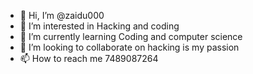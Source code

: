 - 👋 Hi, I’m @zaidu000
- 👀 I’m interested in Hacking and coding
- 🌱 I’m currently learning Coding and computer science
- 💞️ I’m looking to collaborate on hacking is my passion
- 📫 How to reach me 7489087264

<!---
zaidu000/zaidu000 is a ✨ special ✨ repository because its `README.md` (this file) appears on your GitHub profile.
You can click the Preview link to take a look at your changes.
--->
